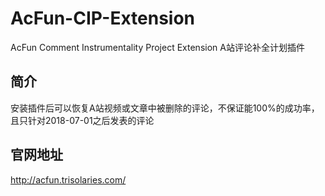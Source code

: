 # AcFun-CIP-Extension
AcFun Comment Instrumentality Project Extension A站评论补全计划插件

## 简介
安装插件后可以恢复A站视频或文章中被删除的评论，不保证能100%的成功率，且只针对2018-07-01之后发表的评论

## 官网地址
http://acfun.trisolaries.com/
